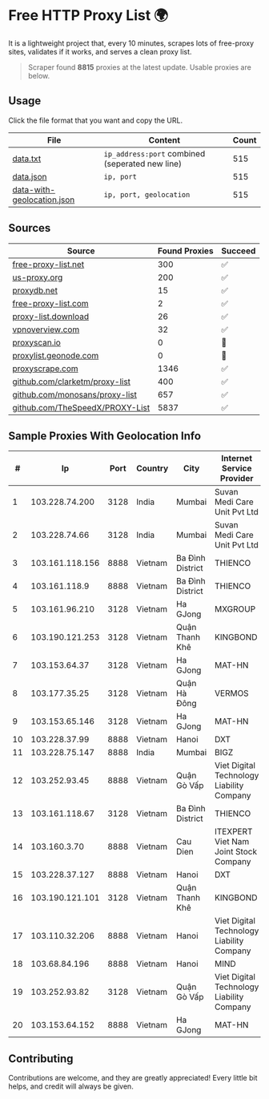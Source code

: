 
# Free HTTP Proxy List 🌍

It is a lightweight project that, every 10 minutes, scrapes lots of free-proxy sites, validates if it works, and serves a clean proxy list.


> Scraper found **8815** proxies at the latest update. Usable proxies are below.

## Usage

Click the file format that you want and copy the URL.


|File|Content|Count|
|----|-------|-----|
|[data.txt](https://raw.githubusercontent.com/themiralay/Proxy-List-World/master/data.txt)|`ip_address:port` combined (seperated new line)|515|
|[data.json](https://raw.githubusercontent.com/themiralay/Proxy-List-World/master/data.json)|`ip, port`|515|
|[data-with-geolocation.json](https://raw.githubusercontent.com/themiralay/Proxy-List-World/master/data-with-geolocation.json)|`ip, port, geolocation`|515|

## Sources

|Source|Found Proxies|Succeed|
|------|-------------|-------|
|[free-proxy-list.net](https://free-proxy-list.net)|300|✅|
|[us-proxy.org](https://www.us-proxy.org)|200|✅|
|[proxydb.net](http://proxydb.net)|15|✅|
|[free-proxy-list.com](https://free-proxy-list.com/?page=&port=&type%5B%5D=http&type%5B%5D=https&up_time=0&search=Search)|2|✅|
|[proxy-list.download](https://www.proxy-list.download/HTTP)|26|✅|
|[vpnoverview.com](https://vpnoverview.com/privacy/anonymous-browsing/free-proxy-servers)|32|✅|
|[proxyscan.io](https://www.proxyscan.io)|0|🚫|
|[proxylist.geonode.com](https://proxylist.geonode.com/api/proxy-list?limit=300&page=1&sort_by=lastChecked&sort_type=desc&protocols=http,https)|0|🚫|
|[proxyscrape.com](https://api.proxyscrape.com/v2/?request=displayproxies&protocol=http&timeout=10000&country=all&ssl=all&anonymity=all)|1346|✅|
|[github.com/clarketm/proxy-list](https://raw.githubusercontent.com/clarketm/proxy-list/master/proxy-list-raw.txt)|400|✅|
|[github.com/monosans/proxy-list](https://raw.githubusercontent.com/monosans/proxy-list/main/proxies/http.txt)|657|✅|
|[github.com/TheSpeedX/PROXY-List](https://raw.githubusercontent.com/TheSpeedX/PROXY-List/master/http.txt)|5837|✅|


## Sample Proxies With Geolocation Info

|#|Ip|Port|Country|City|Internet Service Provider|
|-|--|----|-------|----|-------------------------|
|1|103.228.74.200|3128|India|Mumbai|Suvan Medi Care Unit Pvt Ltd|
|2|103.228.74.66|3128|India|Mumbai|Suvan Medi Care Unit Pvt Ltd|
|3|103.161.118.156|8888|Vietnam|Ba Đình District|THIENCO|
|4|103.161.118.9|8888|Vietnam|Ba Đình District|THIENCO|
|5|103.161.96.210|3128|Vietnam|Ha GJong|MXGROUP|
|6|103.190.121.253|3128|Vietnam|Quận Thanh Khê|KINGBOND|
|7|103.153.64.37|3128|Vietnam|Ha GJong|MAT-HN|
|8|103.177.35.25|3128|Vietnam|Quận Hà Đông|VERMOS|
|9|103.153.65.146|3128|Vietnam|Ha GJong|MAT-HN|
|10|103.228.37.99|8888|Vietnam|Hanoi|DXT|
|11|103.228.75.147|8888|India|Mumbai|BIGZ|
|12|103.252.93.45|8888|Vietnam|Quận Gò Vấp|Viet Digital Technology Liability Company|
|13|103.161.118.67|3128|Vietnam|Ba Đình District|THIENCO|
|14|103.160.3.70|8888|Vietnam|Cau Dien|ITEXPERT Viet Nam Joint Stock Company|
|15|103.228.37.127|8888|Vietnam|Hanoi|DXT|
|16|103.190.121.101|3128|Vietnam|Quận Thanh Khê|KINGBOND|
|17|103.110.32.206|8888|Vietnam|Hanoi|Viet Digital Technology Liability Company|
|18|103.68.84.196|8888|Vietnam|Hanoi|MIND|
|19|103.252.93.82|3128|Vietnam|Quận Gò Vấp|Viet Digital Technology Liability Company|
|20|103.153.64.152|8888|Vietnam|Ha GJong|MAT-HN|



## Contributing

Contributions are welcome, and they are greatly appreciated! Every
little bit helps, and credit will always be given.

